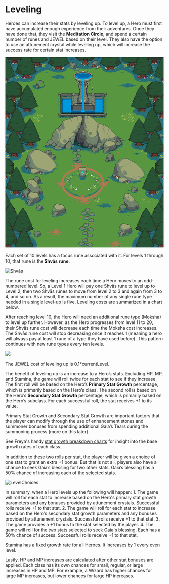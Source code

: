 # Leveling

Heroes can increase their stats by leveling up. To level up, a Hero must first have accumulated enough experience from their adventures. Once they have done that, they visit the **Meditation Circle**, and spend a certain number of runes and JEWEL based on their level. They also have the option to use an attunement crystal while leveling up, which will increase the success rate for certain stat increases.

![The Meditation Circle](<../../../.gitbook/assets/mediation circle.png>)

Each set of 10 levels has a focus rune associated with it. For levels 1 through 10, that rune is the **Shvās rune**.

![Shvās](https://dfk-hv.b-cdn.net/art-assets/rune.gif)

The rune cost for leveling increases each time a Hero moves to an odd-numbered level. So, a Level 1 Hero will pay one Shvās rune to level up to Level 2, then two Shvās runes to move from level 2 to 3 and again from 3 to 4, and so on. As a result, the maximum number of any single rune type needed in a single level-up is five. Leveling costs are summarized in a chart below.

After reaching level 10, the Hero will need an additional rune type (Moksha) to level up further. However, as the Hero progresses from level 11 to 20, their Shvās rune cost will decrease each time the Moksha cost increases. The Shvās rune cost will stop decreasing once it reaches 1 (meaning a hero will always pay at least 1 rune of a type they have used before). This pattern continues with new rune types every ten levels.

![](../../../.gitbook/assets/Meditation\_Quest\_no\_pic-1.png)

The JEWEL cost of leveling up is 0.1\*currentLevel.

The benefit of leveling up is an increase to a Hero’s stats. Excluding HP, MP, and Stamina, the game will roll twice for each stat to see if they increase. The first roll will be based on the Hero’s **Primary Stat Growth** percentage, which is primarily based on the Hero’s class. The second roll is based on the Hero’s **Secondary Stat Growth** percentage, which is primarily based on the Hero’s subclass. For each successful roll, the stat receives +1 to its value.

Primary Stat Growth and Secondary Stat Growth are important factors that the player can modify through the use of enhancement stones and summoner bonuses from spending additional Gaia’s Tears during the summoning process (more on this later).

See Freya's handy [stat growth breakdown charts](https://docs.google.com/spreadsheets/d/1jfG6E6otW1V6ZLQycF5DumoBr\_LrpQaz7cTmDPpwV2s/edit#gid=655220330) for insight into the base growth rates of each class.

In addition to these two rolls per stat, the player will be given a choice of one stat to grant an extra +1 bonus. But that is not all, players also have a chance to seek Gaia’s blessing for two other stats. Gaia’s blessing has a 50% chance of increasing each of the selected stats.

![LevelChoices](https://user-images.githubusercontent.com/91647016/136141588-22152842-d295-4859-964f-80376be24d26.png)

In summary, when a Hero levels up the following will happen: 1. The game will roll for each stat to increase based on the Hero's primary stat growth parameters and any bonuses provided by attunement crystals. Successful rolls receive +1 to that stat. 2. The game will roll for each stat to increase based on the Hero's secondary stat growth parameters and any bonuses provided by attunement crystals. Successful rolls receive +1 to that stat. 3. The game provides a +1 bonus to the stat selected by the player. 4. The game will roll for the two stats selected to seek Gaia's blessing. Each has a 50% chance of success. Successful rolls receive +1 to that stat.

Stamina has a fixed growth rate for all Heroes. It increases by 1 every even level.

Lastly, HP and MP increases are calculated after other stat bonuses are applied. Each class has its own chances for small, regular, or large increases in HP and MP. For example, a Wizard has higher chances for large MP increases, but lower chances for large HP increases.
